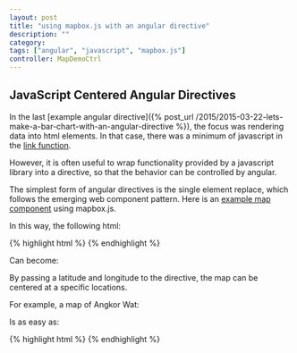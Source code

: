 ```yaml
---
layout: post
title: "using mapbox.js with an angular directive"
description: ""
category:
tags: ["angular", "javascript", "mapbox.js"]
controller: MapDemoCtrl
---
```

## JavaScript Centered Angular Directives
In the last [example angular directive]({% post_url /2015/2015-03-22-lets-make-a-bar-chart-with-an-angular-directive %}), the focus was rendering data into html elements. In that case, there was a minimum of javascript in the [link function](https://github.com/angular-reusable-components/chart-components/blob/master/src/barchart.js).

However, it is often useful to wrap functionality provided by a javascript library into a directive, so that the behavior can be controlled by angular.

The simplest form of angular directives is the single element replace, which follows the emerging web component pattern. Here is an [example map component](https://github.com/angular-reusable-components/angular-map-components) using mapbox.js.

In this way, the following html:

{% highlight html %}
<map></map>
{% endhighlight %}

Can become:
<map></map>

By passing a latitude and longitude to the directive, the map can be centered at a specific locations.

For example, a map of Angkor Wat:

<map options="{zoom: 14, lat: 13.4125, lng: 103.8667}"></map>

Is as easy as:

{% highlight html %}
<map options="{zoom: 14, lat: 13.4125, lng: 103.8667}"></map>
{% endhighlight %}
